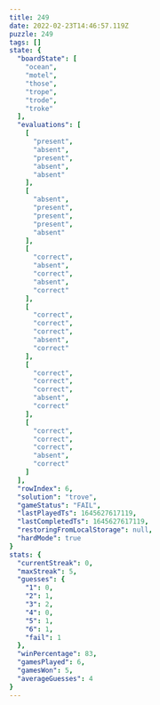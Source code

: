 ```yaml
---
title: 249
date: 2022-02-23T14:46:57.119Z
puzzle: 249
tags: []
state: {
  "boardState": [
    "ocean",
    "motel",
    "those",
    "trope",
    "trode",
    "troke"
  ],
  "evaluations": [
    [
      "present",
      "absent",
      "present",
      "absent",
      "absent"
    ],
    [
      "absent",
      "present",
      "present",
      "present",
      "absent"
    ],
    [
      "correct",
      "absent",
      "correct",
      "absent",
      "correct"
    ],
    [
      "correct",
      "correct",
      "correct",
      "absent",
      "correct"
    ],
    [
      "correct",
      "correct",
      "correct",
      "absent",
      "correct"
    ],
    [
      "correct",
      "correct",
      "correct",
      "absent",
      "correct"
    ]
  ],
  "rowIndex": 6,
  "solution": "trove",
  "gameStatus": "FAIL",
  "lastPlayedTs": 1645627617119,
  "lastCompletedTs": 1645627617119,
  "restoringFromLocalStorage": null,
  "hardMode": true
}
stats: {
  "currentStreak": 0,
  "maxStreak": 5,
  "guesses": {
    "1": 0,
    "2": 1,
    "3": 2,
    "4": 0,
    "5": 1,
    "6": 1,
    "fail": 1
  },
  "winPercentage": 83,
  "gamesPlayed": 6,
  "gamesWon": 5,
  "averageGuesses": 4
}
---
```


<!-- more -->
